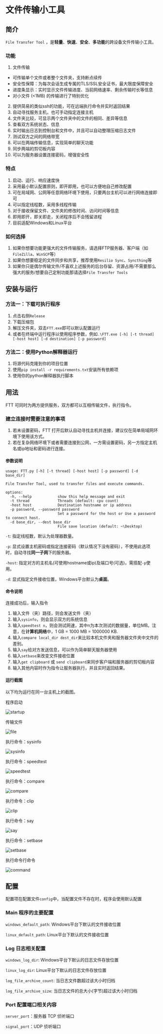 # 文件传输小工具

## 简介

`File Transfer Tool` ，是**轻量**、**快速**、**安全**、**多功能**的跨设备文件传输小工具。

### 功能

1. 文件传输

- 可传输单个文件或者整个文件夹，支持断点续传
- 安全性保障：为每次会话生成专属的TLS/SSL安全证书，最大限度保障安全
- 进度条显示：实时显示文件传输进度、当前网络速率、剩余传输时长等信息
- 对小文件 (<1MB) 的传输进行了特别优化

2. 提供简易的类似ssh的功能，可在远端执行命令并实时返回结果
3. 自动寻找服务主机，也可手动指定连接主机
4. 文件夹比较，可显示两个文件夹中的文件的相同、差异等信息
5. 查看双方系统状态、信息
6. 实时输出日志到控制台和文件中，并且可以自动整理压缩日志文件
7. 测试双方之间的网络带宽
8. 可以在两端传输信息，实现简单的聊天功能
9. 同步两端的剪切板内容
10. 可以为服务器设置连接密码，增强安全性

### 特点

1. 启动、运行、响应速度快
2. 采用最小默认配置原则，即开即用，也可以方便地自己修改配置
2. 可在局域网、公网等任意网络环境下使用，只要两台主机可以进行网络连接即可
3. 可以指定线程数，采用多线程传输
4. 对于接收保留文件、文件夹的修改时间、访问时间等信息
5. 即用即开，即关即走，关闭程序后不会残留进程
6. 目前适配Windows和Linux平台

### 如何选择

1. 如果你想要功能更强大的文件传输服务，请选择FTP服务器、客户端（如`FileZilla`、`WinSCP`等）
2. 如果你想要稳定的文件同步和共享，推荐使用`Resilio Sync`、`Syncthing`等
3. 如果你只是偶尔传输文件/不喜欢上述服务的后台存留、资源占用/不需要那么强大的服务/想要自己定制功能那请选择`File Transfer Tools`

## 安装与运行

### 方法一：下载可执行程序

1. 点击右侧`Release`
2. 下载压缩包
3. 解压文件夹，双击`FTT.exe`即可以默认配置运行
4. 或者在终端中运行程序以使用程序参数，例如`.\FTT.exe [-h] [-t thread] [-host host] [-d destination] [-p password] `

### 方法二：使用Python解释器运行

1. 将源代码克隆到你的项目位置
2. 使用`pip install -r requirements.txt`安装所有依赖项
3. 使用你的python解释器执行脚本

## 用法

FTT 可同时为两方提供服务，双方都可以互相传输文件，执行指令。

### 建立连接时需要注意的事项
1. 若未设置密码，FTT 打开后默认自动寻找主机并连接，建议仅在简单局域网环境下使用该方式。
2. 若在复杂网络环境下或者需要连接到公网，一方需设置密码，另一方指定主机名或ip地址和密码进行连接。

#### 参数说明

```
usage: FTT.py [-h] [-t thread] [-host host] [-p password] [-d base_dir]

File Transfer Tool, used to transfer files and execute commands.

options:
  -h, --help            show this help message and exit
  -t thread             Threads (default: cpu count)
  -host host            Destination hostname or ip address
  -p password, --password password
                        Set a password for the host or Use a password to connect host.
  -d base_dir, --dest base_dir
                        File save location (default: ~\Desktop)
```

`-t`: 指定线程数，默认为处理器数量。

`-p`: 显式设置主机密码或指定连接密码（默认情况下没有密码），不使用此选项时，自动寻找**同一子网**下的服务器。

`-host`: 指定对方的主机名(可使用hostname或ip)及端口号(可选)，需搭配`-p`使用。

`-d`: 显式指定文件接收位置，Windows平台默认为**桌面**。



#### 命令说明

连接成功后，输入指令

1. 输入文件（夹）路径，则会发送文件（夹）
2. 输入`sysinfo`，则会显示双方的系统信息
3. 输入`speedtest n`，则会测试网速，其中n为本次测试的数据量，单位MB。注意，在**计算机网络**中，1 GB = 1000 MB = 1000000 KB.
4. 输入`compare local_dir dest_dir`来比较本机文件夹和服务器文件夹中文件的差别。
5. 输入`say`给对方发送信息，可以作为简单聊天服务器使用
6. 输入`setbase`来改变文件接收位置
7. 输入`get clipboard` 或 `send clipboard`来同步客户端和服务器的剪切板内容
8. 输入其他内容时作为指令让服务器执行，并且实时返回结果。

#### 运行截图

以下均为运行在同一台主机上的截图。

程序启动

![startup](assets/startup.png)

传输文件

![file](assets/file.png)

执行命令：sysinfo

![sysinfo](assets/sysinfo.png)

执行命令：speedtest

![speedtest](assets/speedtest.png)

执行命令：compare

![compare](assets/compare.png)

执行命令：clip

![clip](assets/clip.png)

执行命令：say

![say](assets/say.png)

执行命令：setbase

![setbase](assets/setbase.png)

执行命令行命令

![command](assets/cmd.png)


## 配置

配置项在配置文件`config`中，当配置文件不存在时，程序会使用默认配置

### Main 程序的主要配置

`windows_default_path`: Windows平台下默认的文件接收位置

`linux_default_path`: Linux平台下默认的文件接收位置

### Log 日志相关配置

`windows_log_dir`: Windows平台下默认的日志文件存放位置

`linux_log_dir`: Linux平台下默认的日志文件存放位置

`log_file_archive_count`: 当日志文件数超过该大小时归档

`log_file_archive_size`: 当日志文件的总大小(字节)超过该大小时归档

### Port 配置端口相关内容

`server_port`：服务器 TCP 侦听端口

`signal_port`：UDP 侦听端口

